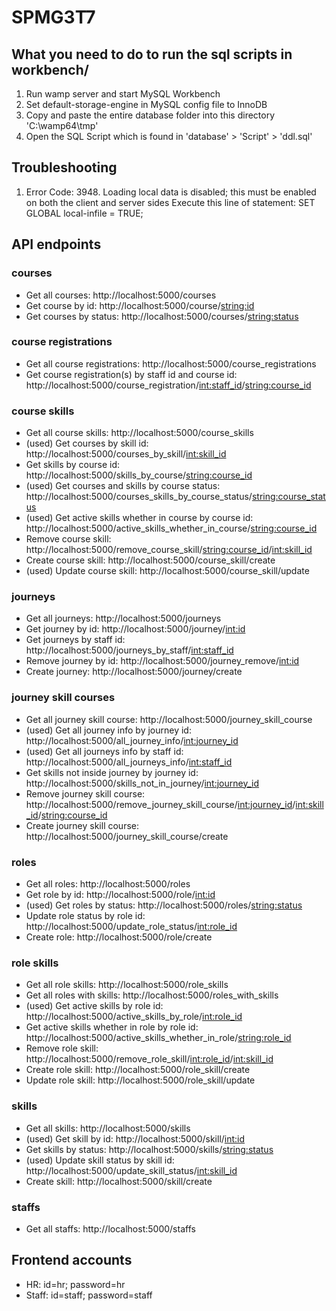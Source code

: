 # SPMG3T7

## What you need to do to run the sql scripts in workbench/
1. Run wamp server and start MySQL Workbench
2. Set default-storage-engine in MySQL config file to InnoDB
3. Copy and paste the entire database folder into this directory 'C:\wamp64\tmp'
4. Open the SQL Script which is found in 'database' > 'Script' > 'ddl.sql'

## Troubleshooting
1. Error Code: 3948. Loading local data is disabled; this must be enabled on both the client and server sides
   Execute this line of statement: SET GLOBAL local-infile = TRUE;

## API endpoints
### courses
- Get all courses: http://localhost:5000/courses
- Get course by id: http://localhost:5000/course/<string:id>
- Get courses by status: http://localhost:5000/courses/<string:status>

### course registrations
- Get all course registrations: http://localhost:5000/course_registrations
- Get course registration(s) by staff id and course id: http://localhost:5000/course_registration/<int:staff_id>/<string:course_id>

### course skills
- Get all course skills: http://localhost:5000/course_skills
- (used) Get courses by skill id: http://localhost:5000/courses_by_skill/<int:skill_id>
- Get skills by course id: http://localhost:5000/skills_by_course/<string:course_id>
- (used) Get courses and skills by course status: http://localhost:5000/courses_skills_by_course_status/<string:course_status>
- (used) Get active skills whether in course by course id: http://localhost:5000/active_skills_whether_in_course/<string:course_id>
- Remove course skill: http://localhost:5000/remove_course_skill/<string:course_id>/<int:skill_id>
- Create course skill: http://localhost:5000/course_skill/create
- (used) Update course skill: http://localhost:5000/course_skill/update

### journeys
- Get all journeys: http://localhost:5000/journeys
- Get journey by id: http://localhost:5000/journey/<int:id>
- Get journeys by staff id: http://localhost:5000/journeys_by_staff/<int:staff_id>
- Remove journey by id: http://localhost:5000/journey_remove/<int:id>
- Create journey: http://localhost:5000/journey/create

### journey skill courses
- Get all journey skill course: http://localhost:5000/journey_skill_course
- (used) Get all journey info by journey id: http://localhost:5000/all_journey_info/<int:journey_id>
- (used) Get all journeys info by staff id: http://localhost:5000/all_journeys_info/<int:staff_id>
- Get skills not inside journey by journey id: http://localhost:5000/skills_not_in_journey/<int:journey_id>
- Remove journey skill course: http://localhost:5000/remove_journey_skill_course/<int:journey_id>/<int:skill_id>/<string:course_id>
- Create journey skill course: http://localhost:5000/journey_skill_course/create

### roles
- Get all roles: http://localhost:5000/roles
- Get role by id: http://localhost:5000/role/<int:id>
- (used) Get roles by status: http://localhost:5000/roles/<string:status>
- Update role status by role id: http://localhost:5000/update_role_status/<int:role_id>
- Create role: http://localhost:5000/role/create

### role skills
- Get all role skills: http://localhost:5000/role_skills
- Get all roles with skills: http://localhost:5000/roles_with_skills
- (used) Get active skills by role id: http://localhost:5000/active_skills_by_role/<int:role_id>
- Get active skills whether in role by role id: http://localhost:5000/active_skills_whether_in_role/<string:role_id>
- Remove role skill: http://localhost:5000/remove_role_skill/<int:role_id>/<int:skill_id>
- Create role skill: http://localhost:5000/role_skill/create
- Update role skill: http://localhost:5000/role_skill/update

### skills
- Get all skills: http://localhost:5000/skills
- (used) Get skill by id: http://localhost:5000/skill/<int:id>
- Get skills by status: http://localhost:5000/skills/<string:status>
- (used) Update skill status by skill id: http://localhost:5000/update_skill_status/<int:skill_id>
- Create skill: http://localhost:5000/skill/create

### staffs
- Get all staffs: http://localhost:5000/staffs

## Frontend accounts
- HR: id=hr; password=hr
- Staff: id=staff; password=staff
